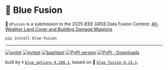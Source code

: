# 🔮 Blue Fusion

🔮 `@fusion` is a submission to the 2025 IEEE GRSS Data Fusion Contest: [All-Weather Land Cover and Building Damage Mapping](https://www.grss-ieee.org/technical-committees/image-analysis-and-data-fusion/?tab=data-fusion-contest). 

```bash
pip install blue-fusion
```


---


[![pylint](https://github.com/kamangir/blue-fusion/actions/workflows/pylint.yml/badge.svg)](https://github.com/kamangir/blue-fusion/actions/workflows/pylint.yml) [![pytest](https://github.com/kamangir/blue-fusion/actions/workflows/pytest.yml/badge.svg)](https://github.com/kamangir/blue-fusion/actions/workflows/pytest.yml) [![bashtest](https://github.com/kamangir/blue-fusion/actions/workflows/bashtest.yml/badge.svg)](https://github.com/kamangir/blue-fusion/actions/workflows/bashtest.yml) [![PyPI version](https://img.shields.io/pypi/v/blue-fusion.svg)](https://pypi.org/project/blue-fusion/) [![PyPI - Downloads](https://img.shields.io/pypi/dd/blue-fusion)](https://pypistats.org/packages/blue-fusion)

built by 🌀 [`blue_options-4.200.1`](https://github.com/kamangir/awesome-bash-cli), based on 🔮 [`blue_fusion-4.14.1`](https://github.com/kamangir/blue-fusion).
